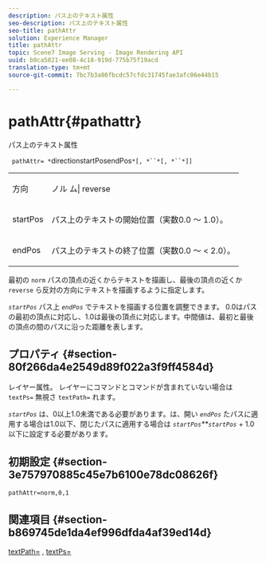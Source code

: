 ```yaml
---
description: パス上のテキスト属性
seo-description: パス上のテキスト属性
seo-title: pathAttr
solution: Experience Manager
title: pathAttr
topic: Scene7 Image Serving - Image Rendering API
uuid: b0ca5821-ee08-4c18-919d-775b75f19acd
translation-type: tm+mt
source-git-commit: 7bc7b3a86fbcdc57cfdc31745fae3afc06e44b15

---
```



# pathAttr{#pathattr}

パス上のテキスト属性

` pathAttr= *`directionstartPosendPos`*[, *``*[, *``*]]`

<table id="simpletable_EC76095316AF4F07B1DDCC0D72B814CF"> 
 <tr class="strow"> 
  <td class="stentry"> <p> <span class="varname"> 方向 </span> </p> </td> 
  <td class="stentry"> <p> <span class="codeph"> ノル </span> ム| <span class="codeph"> reverse </span> </p> </td> 
 </tr> 
 <tr class="strow"> 
  <td class="stentry"> <p> <span class="varname"> startPos </span> </p> </td> 
  <td class="stentry"> <p>パス上のテキストの開始位置（実数0.0 ～ 1.0）。 </p> </td> 
 </tr> 
 <tr class="strow"> 
  <td class="stentry"> <p> <span class="varname"> endPos </span> </p> </td> 
  <td class="stentry"> <p>パス上のテキストの終了位置（実数0.0 ～ &lt; 2.0）。 </p> </td> 
 </tr> 
</table>

最初の `norm` パスの頂点の近くからテキストを描画し、最後の頂点の近くか `reverse` ら反対の方向にテキストを描画するように指定します。

*`startPos`* パス上 *`endPos`* でテキストを描画する位置を調整できます。 0.0はパスの最初の頂点に対応し、1.0は最後の頂点に対応します。中間値は、最初と最後の頂点の間のパスに沿った距離を表します。

## プロパティ {#section-80f266da4e2549d89f022a3f9ff4584d}

レイヤー属性。 レイヤーにコマンドとコマンドが含まれていない場合は `textPs=` 無視さ `textPath=` れます。

*`startPos`* は、0以上1.0未満である必要があります。は、開い *`endPos`* たパスに適用する場合は1.0以下、閉じたパスに適用する場合は *`startPos`**`startPos`* + 1.0以下に設定する必要があります。

## 初期設定 {#section-3e757970885c45e7b6100e78dc08626f}

`pathAttr=norm,0,1`

## 関連項目 {#section-b869745de1da4ef996dfda4af39ed14d}

[textPath=](../../../../../is-api/http-ref/image-serving-api-ref/c-http-protocol-reference/c-command-reference/r-textpath.md#reference-b09cc0902dff4725bdb54d5da4076ccd) , [textPs=](../../../../../is-api/http-ref/image-serving-api-ref/c-http-protocol-reference/c-command-reference/r-textps.md#reference-4209a2a6169f44278da2647cfb0cd767)
